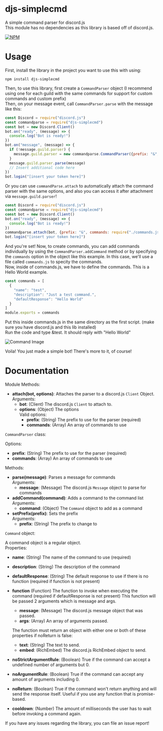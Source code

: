 # djs-simplecmd
A simple command parser for discord.js  
This module has no dependencies as this library is based off of discord.js.  

[![NPM](https://nodei.co/npm/djs-simplecmd.png)](https://npmjs.com/package/djs-simplecmd)
# Usage
First, install the library in the project you want to use this with using:
```
npm install djs-simplecmd
```
Then, to use this library, first create a `CommandParser` object (I recommend using one for each guild with the same commands for support for custom commands and custom prefix)  
Then, on your message event, call `CommandParser.parse` with the message like this:
```js
const Discord = require("discord.js") 
const commandparse = require("djs-simplecmd")
const bot = new Discord.Client()
bot.on("ready", (message) => {
  console.log("Bot is ready!")
})
bot.on("message", (message) => {
  if (!message.guild.parser) {
    message.guild.parser = new commandparse.CommandParser({prefix: "&", commands: require("./commands.js")}) // We will get into how to create commands later
  }
  message.guild.parser.parse(message)
  // Insert additional code here
})
bot.login("[insert your token here]")
```
Or you can use `commandParse.attach` to automatically attach the command parser with the same options, and also you can access it after attachment via `message.guild.parser`!  
```js
const Discord = require("discord.js") 
const commandparse = require("djs-simplecmd")
const bot = new Discord.Client()
bot.on("ready", (message) => {
  console.log("Bot is ready!")
})
commandparse.attach(bot, {prefix: "&", commands: require("./commands.js")})
bot.login("[insert your token here]")
```
And you're set! Now, to create commands, you can add commands individually by using the `CommandParser.addCommand` method or by specifying the `commands` option in the object like this example. In this case, we'll use a file called `commands.js` to specity the commands.  
Now, inside of commands.js, we have to define the commands. This is a Hello World example.
```js
const commands = [
  {
    "name": "test",
    "description": "Just a test command.",
    "defaultResponse": "Hello World"
  }
]
module.exports = commands
```
Put this inside commands.js in the same directory as the first script. (make sure you have discord.js and this lib installed)  
Run the code and type &test. It should reply with "Hello World"  

![Command Image](https://i.imgur.com/HDFJA3K.png "Command Image")  

Voila! You just made a simple bot! There's more to it, of course!

# Documentation
Module Methods:
- **attach(bot, options)**: Attaches the parser to a discord.js `Client` Object.  
  Arguments:
  - **bot**: (Client) The discord.js `Client` to attach to.
  - **options**: (Object) The options  
  Valid options:
    - **prefix**: (String) The prefix to use for the parser (required) 
    - **commands**: (Array) An array of commands to use

`CommandParser` class:

Options:
- **prefix**: (String) The prefix to use for the parser (required) 
- **commands**: (Array) An array of commands to use

Methods:
- **parse(message)**: Parses a message for commands  
  Arguments:
  - **message**: (Message) The discord.js `Message` object to parse for commands
- **addCommand(command)**: Adds a command to the command list  
  Arguments:
  - **command**: (Object) The `Command` object to add as a command
- **setPrefix(prefix)**: Sets the prefix  
  Arguments:
  - **prefix**: (String) The prefix to change to
  
`Command` object:

A command object is a regular object.  
Properties:
- **name**: (String) The name of the command to use (required)
- **description**: (String) The description of the command 
- **defaultResponse**: (String) The default response to use if there is no function (required if function is not present)
- **function** (Function) The function to invoke when executing the command (required if defaultResponse is not present)
  This function will be passed 2 arguments which is message and args.
  - **message**: (Message) The discord.js message object that was passed.
  - **args**: (Array) An array of arguments passed.  

  The function must return an object with either one or both of these properties if noReturn is false:
  - **text**: (String) The text to send.
  - **embed**: (RichEmbed) The discord.js RichEmbed object to send.
- **noStrictArgumentRule**: (Boolean) True if the command can accept a undefined number of arguments but 0.
- **noArgumentRule**: (Boolean) True if the command can accept any amount of arguments including 0.
- **noReturn**: (Boolean) True if the command won't return anything and will send the response itself. Useful if you use any function that is promise-based.
- **cooldown**: (Number) The amount of milliseconds the user has to wait before invoking a command again.

If you have any issues regarding the library, you can file an issue report!
